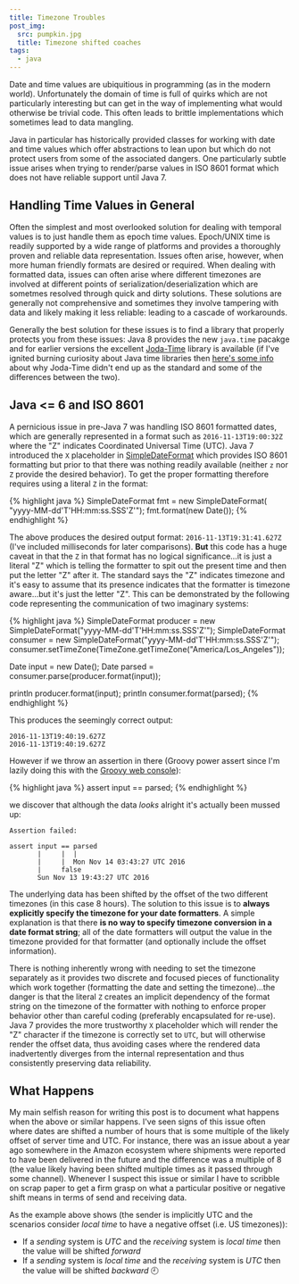 ```yaml
---
title: Timezone Troubles
post_img:
  src: pumpkin.jpg
  title: Timezone shifted coaches
tags:
  - java
---
```


Date and time values are ubiquitious in programming (as in the modern
world). Unfortunately the domain of time is full of quirks which are
not particularly interesting but can get in the way of implementing
what would otherwise be trivial code. This often leads to
brittle implementations which sometimes lead to data mangling.

Java in particular has historically provided classes for working with
date and time values which offer abstractions to lean upon but which
do not protect users from some of the associated dangers. One
particularly subtle issue arises when trying to render/parse values in 
ISO 8601 format which does not have reliable support until Java 7.

<!--more-->

## Handling Time Values in General
Often the simplest and most overlooked solution for dealing with
temporal values is to just handle them as epoch time
values. Epoch/UNIX time is readily supported by a wide range of
platforms and provides a thoroughly proven and reliable
data representation. Issues often arise, however, when more human
friendly formats are desired or required. When dealing with formatted
data, issues can often arise where different timezones are involved at
different points of serialization/deserialization which are sometmes
resolved through quick and dirty solutions. These solutions are
generally not comprehensive and sometimes they involve tampering with
data and likely making it less reliable: leading to a cascade of
workarounds.

Generally the best solution for these issues is to find a library that
properly protects you from these issues: Java 8 provides the new
`java.time` pacakge and for earlier versions the excellent
[Joda-Time](http://www.joda.org/joda-time/) library is available
(if I've ignited burning curiosity about Java time libraries then
[here's some info](http://blog.joda.org/2009/11/why-jsr-310-isn-joda-time_4941.html)
about why Joda-Time didn't end up as the standard and some
of the differences between the two).

## Java <= 6 and ISO 8601

A pernicious issue in pre-Java 7 was handling ISO 8601 formatted
dates, which are generally represented in a format such as
`2016-11-13T19:00:32Z` where the "Z" indicates Coordinated Universal
Time (UTC). Java 7 introduced the `X` placeholder in
[SimpleDateFormat](https://docs.oracle.com/javase/7/docs/api/java/text/SimpleDateFormat.html)
which provides ISO 8601 formatting but prior to that there was nothing
readily available (neither `z` nor `Z` provide
the desired behavior). To get the proper formatting
therefore requires using a literal `Z` in the format:

{% highlight java %}
SimpleDateFormat fmt = new SimpleDateFormat(​"yyyy-MM-dd'T'HH:mm:ss.SSS'Z'"​);
fmt.format(new Date());​
{% endhighlight %}

The above produces the desired output format:
`2016-11-13T19:31:41.627Z` (I've included milliseconds
for later comparisons).  **But** this code
has a huge caveat in that the `Z` in that format has no logical
significance...it is just a literal "Z" which is telling the formatter
to spit out the present time and then put the letter "Z" after
it. The standard says the "Z" indicates timezone and it's easy to
assume that its presence indicates that the formatter is timezone
aware...but it's just the letter "Z".  This can be demonstrated by the
following code representing the communication of two imaginary
systems:

{% highlight java %}
SimpleDateFormat producer = new SimpleDateFormat("yyyy-MM-dd'T'HH:mm:ss.SSS'Z'");
SimpleDateFormat consumer = new SimpleDateFormat("yyyy-MM-dd'T'HH:mm:ss.SSS'Z'");
consumer.setTimeZone(TimeZone.getTimeZone("America/Los_Angeles"));

Date input = new Date();
Date parsed = consumer.parse(producer.format(input));

println producer.format(input);
println consumer.format(parsed);
{% endhighlight %}

This produces the seemingly correct output:

```
2016-11-13T19:40:19.627Z
2016-11-13T19:40:19.627Z
```

However if we throw an assertion in there (Groovy power assert since
I'm lazily doing this with the
[Groovy web console](https://groovyconsole.appspot.com/)):

{% highlight java %}
assert input == parsed;
{% endhighlight %}

we discover that although the data _looks_ alright it's actually been
mussed up:

```
Assertion failed: 

assert input == parsed
       |     |  |
       |     |  Mon Nov 14 03:43:27 UTC 2016
       |     false
       Sun Nov 13 19:43:27 UTC 2016
```

The underlying data has been shifted by the offset of the two
different timezones (in this case 8 hours). The solution to this issue
is to **always explicitly specify the timezone for your
date formatters**. A simple explanation is that there **is no way to
specify timezone conversion in a date format string**; all of the date
formatters will output the value in the timezone provided for that
formatter (and optionally include the offset information). 

There is nothing inherently wrong with needing to set the timezone
separately as it provides two discrete and focused pieces of
functionality which work together (formatting the date and setting the
timezone)...the danger is that the literal `Z` creates an implicit
dependency of the format string on the timezone of the formatter with nothing
to enforce proper behavior other than careful coding (preferably
encapsulated for re-use). Java 7 provides the more trustworthy `X`
placeholder which will render the "Z" character if the timezone is
correctly set to `UTC`, but will otherwise render the offset data,
thus avoiding cases where the rendered data inadvertently diverges
from the internal representation and thus consistently preserving data
reliability.

## What Happens

My main selfish reason for writing this post is to document what
happens when the above or similar happens. I've seen signs of this
issue often where dates are shifted a number of hours that is some
multiple of the likely offset of server time and UTC. For instance,
there was an issue about a year ago somewhere in the Amazon
ecosystem where shipments were reported to have been
delivered in the future and the difference was a multiple of 8
(the value likely having been shifted multiple times as it passed
through some channel). Whenever I suspect this issue or similar I have to
scribble on scrap paper to get a firm grasp on what a particular positive or
negative shift means in terms of send and receiving data.

As the example above shows (the sender is implicitly UTC and the
scenarios consider _local time_ to have a negative offset (i.e. US timezones)):

* If a _sending_ system is _UTC_ and the _receiving_ system is
_local time_ then the value will be shifted _forward_
* If a _sending_ system is _local time_ and the _receiving_ system is
_UTC_ then the value will be shifted _backward_ :clock9:
